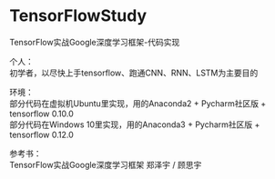 # TensorFlowStudy
TensorFlow实战Google深度学习框架-代码实现 <br/>

个人： <br/>
初学者，以尽快上手tensorflow、跑通CNN、RNN、LSTM为主要目的 <br/>

环境：<br/>
部分代码在虚拟机Ubuntu里实现，用的Anaconda2 + Pycharm社区版 + tensorflow 0.10.0 <br/>
部分代码在Windows 10里实现，用的Anaconda3 + Pycharm社区版 + tensorflow 0.12.0 <br/>

参考书：<br/>
TensorFlow实战Google深度学习框架  郑泽宇 / 顾思宇 <br/>
